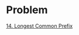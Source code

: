 # Problem
[14. Longest Common Prefix](https://leetcode.com/problems/longest-common-prefix/description/)
